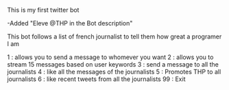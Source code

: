 This is my first twitter bot


-Added "Eleve @THP in the Bot description"

This bot follows a list of french journalist to tell them how great a programer I am

1 : allows you to send a message to whomever you want
2 : allows you to stream 15 messages based on user keywords
3 : send a message to all the journalists
4 : like all the messages of the journalists
5 : Promotes THP to all journalists
6 : like recent tweets from all the journalists
99 : Exit

